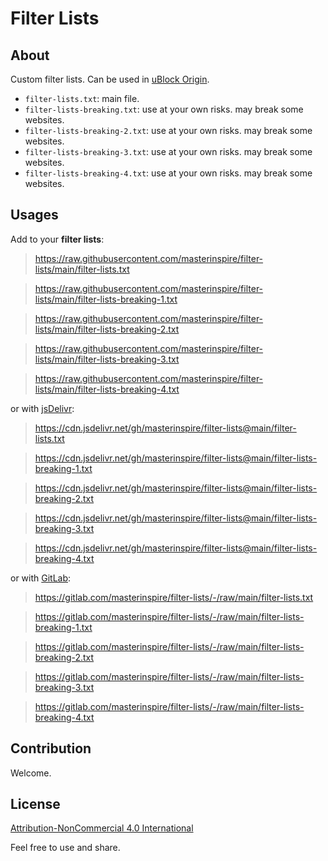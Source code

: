 # Filter Lists

## About

Custom filter lists. Can be used in [uBlock Origin](https://github.com/gorhill/uBlock).

  * `filter-lists.txt`: main file.
  * `filter-lists-breaking.txt`: use at your own risks. may break some websites.
  * `filter-lists-breaking-2.txt`: use at your own risks. may break some websites.
  * `filter-lists-breaking-3.txt`: use at your own risks. may break some websites.
  * `filter-lists-breaking-4.txt`: use at your own risks. may break some websites.

## Usages

Add to your **filter lists**:

> https://raw.githubusercontent.com/masterinspire/filter-lists/main/filter-lists.txt

> https://raw.githubusercontent.com/masterinspire/filter-lists/main/filter-lists-breaking-1.txt

> https://raw.githubusercontent.com/masterinspire/filter-lists/main/filter-lists-breaking-2.txt

> https://raw.githubusercontent.com/masterinspire/filter-lists/main/filter-lists-breaking-3.txt

> https://raw.githubusercontent.com/masterinspire/filter-lists/main/filter-lists-breaking-4.txt

or with [jsDelivr](https://www.jsdelivr.com/?docs=gh):

> https://cdn.jsdelivr.net/gh/masterinspire/filter-lists@main/filter-lists.txt

> https://cdn.jsdelivr.net/gh/masterinspire/filter-lists@main/filter-lists-breaking-1.txt

> https://cdn.jsdelivr.net/gh/masterinspire/filter-lists@main/filter-lists-breaking-2.txt

> https://cdn.jsdelivr.net/gh/masterinspire/filter-lists@main/filter-lists-breaking-3.txt

> https://cdn.jsdelivr.net/gh/masterinspire/filter-lists@main/filter-lists-breaking-4.txt

or with [GitLab](https://gitlab.com/masterinspire/filter-lists):

> https://gitlab.com/masterinspire/filter-lists/-/raw/main/filter-lists.txt

> https://gitlab.com/masterinspire/filter-lists/-/raw/main/filter-lists-breaking-1.txt

> https://gitlab.com/masterinspire/filter-lists/-/raw/main/filter-lists-breaking-2.txt

> https://gitlab.com/masterinspire/filter-lists/-/raw/main/filter-lists-breaking-3.txt

> https://gitlab.com/masterinspire/filter-lists/-/raw/main/filter-lists-breaking-4.txt

## Contribution

Welcome.

## License

[Attribution-NonCommercial 4.0 International](https://creativecommons.org/licenses/by-nc/4.0/)

Feel free to use and share.
